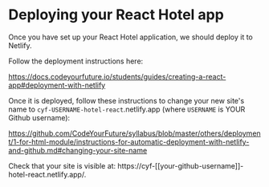 # Deploying your React Hotel app

Once you have set up your React Hotel application, we should deploy it to Netlify.

Follow the deployment instructions here:

https://docs.codeyourfuture.io/students/guides/creating-a-react-app#deployment-with-netlify

Once it is deployed, follow these instructions to change your new site's name to `cyf-USERNAME-hotel-react`.netlify.app (where `USERNAME` is YOUR Github username):

https://github.com/CodeYourFuture/syllabus/blob/master/others/deployment/1-for-html-module/instructions-for-automatic-deployment-with-netlify-and-github.md#changing-your-site-name

Check that your site is visible at: https://cyf-[[your-github-username]]-hotel-react.netlify.app/.

